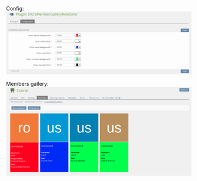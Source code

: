 Config:
![Config](../doc/images/config.png)

Members gallery:
![Members gallery](../doc/images/members_gallery.png)
